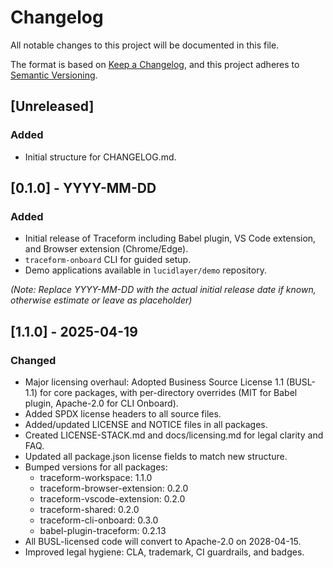 # Changelog

All notable changes to this project will be documented in this file.

The format is based on [Keep a Changelog](https://keepachangelog.com/en/1.0.0/),
and this project adheres to [Semantic Versioning](https://semver.org/spec/v2.0.0.html).

## [Unreleased]

### Added
- Initial structure for CHANGELOG.md.

## [0.1.0] - YYYY-MM-DD 
### Added
- Initial release of Traceform including Babel plugin, VS Code extension, and Browser extension (Chrome/Edge).
- `traceform-onboard` CLI for guided setup.
- Demo applications available in `lucidlayer/demo` repository.

*(Note: Replace YYYY-MM-DD with the actual initial release date if known, otherwise estimate or leave as placeholder)*

## [1.1.0] - 2025-04-19
### Changed
- Major licensing overhaul: Adopted Business Source License 1.1 (BUSL-1.1) for core packages, with per-directory overrides (MIT for Babel plugin, Apache-2.0 for CLI Onboard).
- Added SPDX license headers to all source files.
- Added/updated LICENSE and NOTICE files in all packages.
- Created LICENSE-STACK.md and docs/licensing.md for legal clarity and FAQ.
- Updated all package.json license fields to match new structure.
- Bumped versions for all packages:
  - traceform-workspace: 1.1.0
  - traceform-browser-extension: 0.2.0
  - traceform-vscode-extension: 0.2.0
  - traceform-shared: 0.2.0
  - traceform-cli-onboard: 0.3.0
  - babel-plugin-traceform: 0.2.13
- All BUSL-licensed code will convert to Apache-2.0 on 2028-04-15.
- Improved legal hygiene: CLA, trademark, CI guardrails, and badges.
